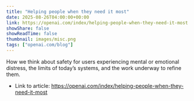 ```yaml
---
title: "Helping people when they need it most"
date: 2025-08-26T04:00:00+00:00
link: https://openai.com/index/helping-people-when-they-need-it-most
showShare: false
showReadTime: false
thumbnail: images/misc.png
tags: ["openai.com/blog"]
---
```

How we think about safety for users experiencing mental or emotional distress, the limits of today’s systems, and the work underway to refine them.

- Link to article: https://openai.com/index/helping-people-when-they-need-it-most